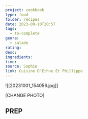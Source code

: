 ```yaml
---
project: cookbook
type: food
folder: recipes
date: 2023-09-10T20:57
tags:
  - to-complete
genre:
  - salade
rating: 
desc: 
ingredients: 
time: 
source: Sophie
link: Cuisine D'Ethne Et Phillippe
---
```

![[20231001_154056.jpg]]


[CHANGE PHOTO]

## PREP




